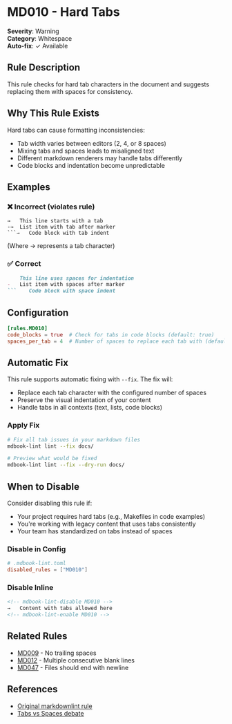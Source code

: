 # MD010 - Hard Tabs

**Severity**: Warning  
**Category**: Whitespace  
**Auto-fix**: ✓ Available

## Rule Description

This rule checks for hard tab characters in the document and suggests replacing them with spaces for consistency.

## Why This Rule Exists

Hard tabs can cause formatting inconsistencies:
- Tab width varies between editors (2, 4, or 8 spaces)
- Mixing tabs and spaces leads to misaligned text
- Different markdown renderers may handle tabs differently
- Code blocks and indentation become unpredictable

## Examples

### ❌ Incorrect (violates rule)

```text
→   This line starts with a tab
-→  List item with tab after marker
```→   Code block with tab indent
```

(Where → represents a tab character)

### ✅ Correct

```markdown
    This line uses spaces for indentation
-   List item with spaces after marker
```    Code block with space indent
```

## Configuration

```toml
[rules.MD010]
code_blocks = true  # Check for tabs in code blocks (default: true)
spaces_per_tab = 4  # Number of spaces to replace each tab with (default: 4)
```

## Automatic Fix

This rule supports automatic fixing with `--fix`. The fix will:
- Replace each tab character with the configured number of spaces
- Preserve the visual indentation of your content
- Handle tabs in all contexts (text, lists, code blocks)

### Apply Fix

```bash
# Fix all tab issues in your markdown files
mdbook-lint lint --fix docs/

# Preview what would be fixed
mdbook-lint lint --fix --dry-run docs/
```

## When to Disable

Consider disabling this rule if:
- Your project requires hard tabs (e.g., Makefiles in code examples)
- You're working with legacy content that uses tabs consistently
- Your team has standardized on tabs instead of spaces

### Disable in Config

```toml
# .mdbook-lint.toml
disabled_rules = ["MD010"]
```

### Disable Inline

```markdown
<!-- mdbook-lint-disable MD010 -->
→   Content with tabs allowed here
<!-- mdbook-lint-enable MD010 -->
```

## Related Rules

- [MD009](./md009.html) - No trailing spaces
- [MD012](./md012.html) - Multiple consecutive blank lines
- [MD047](./md047.html) - Files should end with newline

## References

- [Original markdownlint rule](https://github.com/DavidAnson/markdownlint/blob/main/doc/Rules.md#md010)
- [Tabs vs Spaces debate](https://www.jwz.org/doc/tabs-vs-spaces.html)